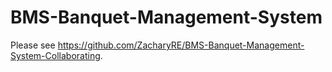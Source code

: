 # BMS-Banquet-Management-System
Please see https://github.com/ZacharyRE/BMS-Banquet-Management-System-Collaborating.
